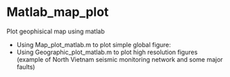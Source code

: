 # Matlab_map_plot
 Plot geophisical map using matlab
+ Using Map_plot_matlab.m to plot simple global figure:
+ Using Geographic_plot_matlab.m to plot high resolution figures (example of North Vietnam seismic monitoring network and some major faults)

